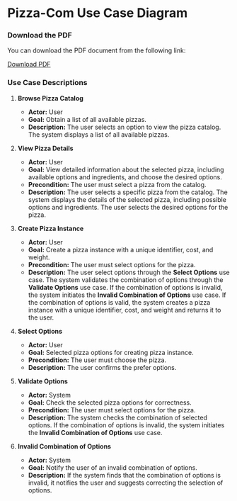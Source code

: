 # Pizza-Com Use Case Diagram

### Download the PDF

You can download the PDF document from the following link:

[Download PDF](./usecase-diagram.pdf)

### Use Case Descriptions

1. **Browse Pizza Catalog**
    - **Actor:** User
    - **Goal:** Obtain a list of all available pizzas.
    - **Description:** The user selects an option to view the pizza catalog. The system displays a list of all available pizzas.

2. **View Pizza Details**
    - **Actor:** User
    - **Goal:** View detailed information about the selected pizza, including available options and ingredients, and choose the desired options.
    - **Precondition:** The user must select a pizza from the catalog.
    - **Description:** The user selects a specific pizza from the catalog. The system displays the details of the selected pizza, including possible options and ingredients. The user selects the desired options for the pizza.

3. **Create Pizza Instance**
    - **Actor:** User
    - **Goal:** Create a pizza instance with a unique identifier, cost, and weight.
    - **Precondition:** The user must select options for the pizza.
    - **Description:** The user select options through the **Select Options** use case. The system validates the combination of options through the **Validate Options** use case. If the combination of options is invalid, the system initiates the **Invalid Combination of Options** use case. If the combination of options is valid, the system creates a pizza instance with a unique identifier, cost, and weight and returns it to the user.

4. **Select Options**
    - **Actor:** User
    - **Goal:** Selected pizza options for creating pizza instance.
    - **Precondition:** The user must choose the pizza.
    - **Description:**  The user confirms the prefer options.

5. **Validate Options**
    - **Actor:** System
    - **Goal:** Check the selected pizza options for correctness.
    - **Precondition:** The user must select options for the pizza.
    - **Description:** The system checks the combination of selected options. If the combination of options is invalid, the system initiates the **Invalid Combination of Options** use case.

6. **Invalid Combination of Options**
    - **Actor:** System
    - **Goal:** Notify the user of an invalid combination of options.
    - **Description:** If the system finds that the combination of options is invalid, it notifies the user and suggests correcting the selection of options.
